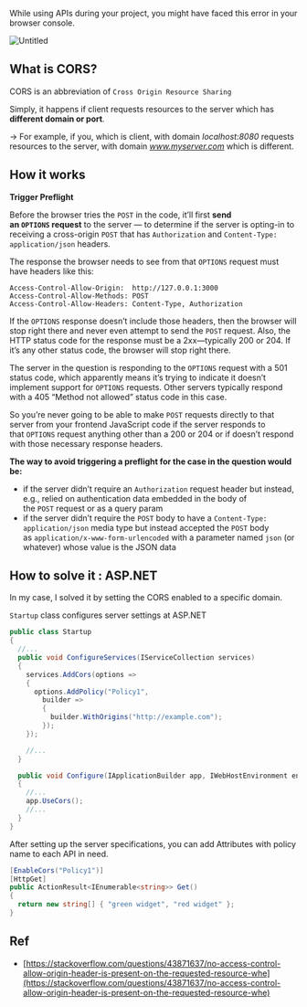 While using APIs during your project, you might have faced this error in your browser console.

![Untitled](https://s3.us-west-2.amazonaws.com/secure.notion-static.com/ab36830d-5770-434a-943b-d870d9b48ebb/Untitled.png?X-Amz-Algorithm=AWS4-HMAC-SHA256&X-Amz-Credential=AKIAT73L2G45O3KS52Y5%2F20210916%2Fus-west-2%2Fs3%2Faws4_request&X-Amz-Date=20210916T235126Z&X-Amz-Expires=86400&X-Amz-Signature=b438361a48013f7d3d2e1b01f5c4c03976cd8d7cd754be4de764062c31607152&X-Amz-SignedHeaders=host&response-content-disposition=filename%20%3D%22Untitled.png%22)

## What is CORS?

CORS is an abbreviation of `Cross Origin Resource Sharing`

Simply, it happens if client requests resources to the server which has **different domain or port**.

→ For example, if you, which is client, with domain _localhost:8080_ requests resources to the server, with domain *www.myserver.com* which is different.

## How it works

**Trigger Preflight**

Before the browser tries the `POST` in the code, it’ll first **send an `OPTIONS` request** to the server — to determine if the server is opting-in to receiving a cross-origin `POST` that has `Authorization` and `Content-Type: application/json` headers.

The response the browser needs to see from that `OPTIONS` request must have headers like this:

```
Access-Control-Allow-Origin:  http://127.0.0.1:3000
Access-Control-Allow-Methods: POST
Access-Control-Allow-Headers: Content-Type, Authorization
```

If the `OPTIONS` response doesn’t include those headers, then the browser will stop right there and never even attempt to send the `POST` request. Also, the HTTP status code for the response must be a 2xx—typically 200 or 204. If it’s any other status code, the browser will stop right there.

The server in the question is responding to the `OPTIONS` request with a 501 status code, which apparently means it’s trying to indicate it doesn’t implement support for `OPTIONS` requests. Other servers typically respond with a 405 “Method not allowed” status code in this case.

So you’re never going to be able to make `POST` requests directly to that server from your frontend JavaScript code if the server responds to that `OPTIONS` request anything other than a 200 or 204 or if doesn’t respond with those necessary response headers.

**The way to avoid triggering a preflight for the case in the question would be:**

- if the server didn’t require an `Authorization` request header but instead, e.g., relied on authentication data embedded in the body of the `POST` request or as a query param
- if the server didn’t require the `POST` body to have a `Content-Type: application/json` media type but instead accepted the `POST` body as `application/x-www-form-urlencoded` with a parameter named `json` (or whatever) whose value is the JSON data

## How to solve it : ASP.NET

In my case, I solved it by setting the CORS enabled to a specific domain.

`Startup` class configures server settings at ASP.NET

```csharp
public class Startup
{
  //...
  public void ConfigureServices(IServiceCollection services)
  {
    services.AddCors(options =>
    {
      options.AddPolicy("Policy1",
        builder =>
        {
          builder.WithOrigins("http://example.com");
        });
    });

    //...
  }

  public void Configure(IApplicationBuilder app, IWebHostEnvironment env)
  {
    //...
    app.UseCors();
    //...
  }
}
```

After setting up the server specifications, you can add Attributes with policy name to each API in need.

```csharp
[EnableCors("Policy1")]
[HttpGet]
public ActionResult<IEnumerable<string>> Get()
{
  return new string[] { "green widget", "red widget" };
}
```

## Ref

- [https://stackoverflow.com/questions/43871637/no-access-control-allow-origin-header-is-present-on-the-requested-resource-whe](https://stackoverflow.com/questions/43871637/no-access-control-allow-origin-header-is-present-on-the-requested-resource-whe)
